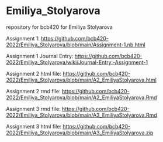 # Emiliya_Stolyarova
repository for bcb420 for Emiliya Stolyarova

Assignment 1: https://github.com/bcb420-2022/Emiliya_Stolyarova/blob/main/Assignment-1.nb.html

Assignment 1 Journal Entry: https://github.com/bcb420-2022/Emiliya_Stolyarova/wiki/Journal-Entry:-Assignment-1

Assignment 2 html file: https://github.com/bcb420-2022/Emiliya_Stolyarova/blob/main/A2_EmiliyaStolyarova.html

Assignment 2 rmd file: https://github.com/bcb420-2022/Emiliya_Stolyarova/blob/main/A2_EmiliyaStolyarova.Rmd

Assignment 3 rmd file: https://github.com/bcb420-2022/Emiliya_Stolyarova/blob/main/A3_EmiliyaStolyarova.Rmd

Assignment 3 html file: https://github.com/bcb420-2022/Emiliya_Stolyarova/blob/main/A3_EmiliyaStolyarova.zip

